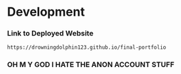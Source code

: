 # Development

### Link to Deployed Website
`https://drowningdolphin123.github.io/final-portfolio`

### OH M Y GOD I HATE THE ANON ACCOUNT STUFF
